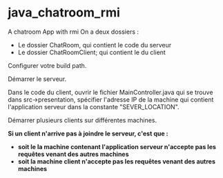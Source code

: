 # java_chatroom_rmi
A chatroom App with rmi
On a deux dossiers :
* Le dossier ChatRoom, qui contient le code du serveur
* Le dossier ChatRoomClient; qui contient le du client


Configurer votre build path.


Démarrer le serveur.

Dans le code du client, ouvrir le fichier MainController.java qui se trouve dans src->presentation, spécifier l'adresse IP de la machine qui contient l'application serveur dans la constante "SEVER_LOCATION".

Démarrer plusieurs clients sur différentes machines.

**Si un client n'arrive pas à joindre le serveur, c'est que :**
* **soit le la machine contenant l'application serveur n'accepte pas les requêtes venant des autres machines**
* **soit la machine client n'accepte pas les requêtes venant des autres machines**
